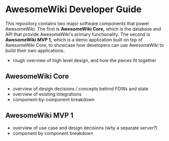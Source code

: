 # AwesomeWiki Developer Guide

This repository contains two major software components that power AwesomeWiki. The first is **AwesomeWiki Core,** which is the database and API that provide AwesomeWiki's primary functionality. The second is **AwesomeWiki MVP 1,** which is a demo application built on top of AwesomeWiki Core, to showcase how developers can use AwesomeWiki to build their own applications.

-   rough overview of high level design, and how the pieces fit together

## AwesomeWiki Core

-   overview of design decisions / concepts behind FDWs and state
-   overview of existing integrations
-   component-by-component breakdown

## AwesomeWiki MVP 1

-   overview of use case and design decisions (why a separate server?)
-   component by component breakdown
